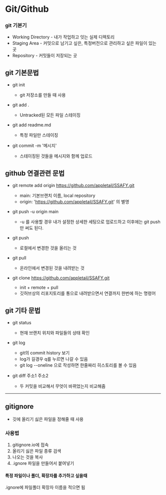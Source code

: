# Git/Github

### git 기본기

- Working Directory - 내가 작업하고 잇는 실제 디렉토리
- Staging Area - 커밋으로 남기고 싶은, 특정버전으로 관리하고 싶은 파일이 있는 곳
- Repository - 커밋들이 저장되는 곳


## git 기본문법

- git init
  - git 저장소를 만들 때 사용 

- git add . 
  - Untracked된 모든 파일 스테이징

- git add readme.md 
  - 특정 파일만 스테이징

- git commit -m '메시지' 
  - 스테이징된 것들을 메시지와 함께 업로드


## github 연결관련 문법

- git remote add origin https://github.com/appletail/SSAFY.git
  - main: 기본브랜치 이름, local repository
  - origin: 'https://github.com/appletail/SSAFY.git' 의 별명

- git push -u origin main
  - -u 를 사용할 경우 내가 설정한 상세한 세팅으로 업로드하고 이후에는 git push만 써도 된다.

- git push 
  - 로컬에서 변경한 것을 올리는 것

- git pull
  - 온라인에서 변경된 것을 내려받는 것

- git clone https://github.com/appletail/SSAFY.git
  - init + remote + pull
  - 깃허브상의 리포지토리를 통으로 내려받으면서 연결까지 한번에 하는 명령어


## git 기타 문법

- git status 
  - 현재 브랜치 위치와 파일들의 상태 확인

- git log
  - git의 commit history 보기
  - log가 길경우 q를 누르면 나갈 수 있음
  - git log --oneline 으로 작성하면 한줄짜리 히스토리를 볼 수 있음

- git diff 주소1 주소2
  - 두 커밋을 비교해서 무엇이 바뀌었는지 비교해줌

---

## gitignore

- 깃에 올리기 싫은 파일을 정해줄 때 사용

### 사용법
1. gitignore.io에 접속
2. 올리기 싫은 파일 종류 검색
3. 나오는 것을 복사
4. .ignore 파일을 만들어서 붙여넣기

#### 특정 파일이나 폴더, 확장자를 추가하고 싶을때
  .ignore에 파일폴더 확장자 이름을 적으면 됨